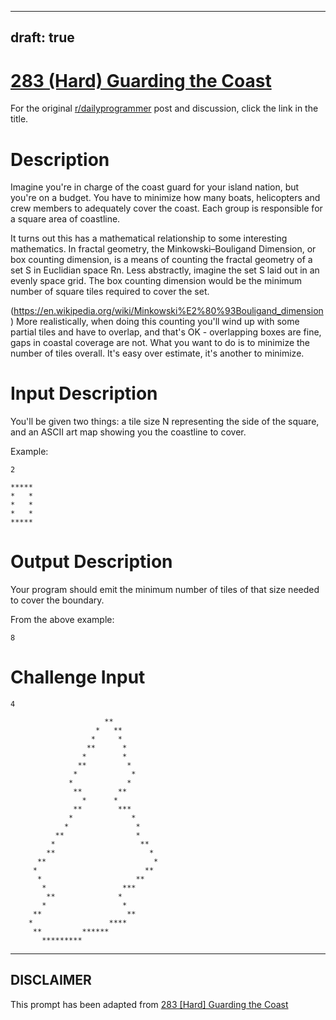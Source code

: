 ---
draft: true
----

# [283 (Hard) Guarding the Coast](https://www.reddit.com/r/dailyprogrammer/comments/5320ey/20160916_challenge_283_hard_guarding_the_coast/)

For the original [r/dailyprogrammer](https://www.reddit.com/r/dailyprogrammer/) post and discussion, click the link in the title.

# Description
Imagine you're in charge of the coast guard for your island nation, but you're on a budget. You have to minimize how many boats, helicopters and crew members to adequately cover the coast. Each group is responsible for a square area of coastline. 

It turns out this has a mathematical relationship to some interesting mathematics. In fractal geometry, the Minkowski–Bouligand Dimension, or box counting dimension, is a means of counting the fractal geometry of a set S in Euclidian space Rn. Less abstractly, imagine the set S laid out in an evenly space grid. The box counting dimension would be the minimum number of square tiles required to cover the set.

(https://en.wikipedia.org/wiki/Minkowski%E2%80%93Bouligand_dimension)
More realistically, when doing this counting you'll wind up with some partial tiles and have to overlap, and that's OK - overlapping boxes are fine, gaps in coastal coverage are not. What you want to do is to minimize the number of tiles overall. It's easy over estimate, it's another to minimize. 

# Input Description
You'll be given two things: a tile size N representing the side of the square, and an ASCII art map showing you the coastline to cover. 

Example:


```
2

*****
*   *
*   *
*   *
*****
```
# Output Description
Your program should emit the minimum number of tiles of that size needed to cover the boundary. 

From the above example:


```
8
```
# Challenge Input

```
4

                     **
                   *   **
                  *     *
                 **      *
                *        *
               **         *
              *            *
             *            *
              **        **
                *      *
              **        ***
             *             *
            *               *
          **                *
         *                   **
        **                     *
      **                        *
     *                        **
      *                     **
       *                 ***
        **              *
       *                 *
     **                   **
    *                 ****
     **         ******           
       *********
```

----
## **DISCLAIMER**
This prompt has been adapted from [283 [Hard] Guarding the Coast](https://www.reddit.com/r/dailyprogrammer/comments/5320ey/20160916_challenge_283_hard_guarding_the_coast/
)
